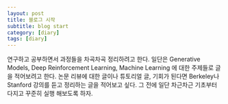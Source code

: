 ```yaml
---
layout: post
title: 블로그 시작
subtitle: blog start
category: [diary]
tags: [diary]
---
```

연구하고 공부하면서 과정들을 차곡차곡 정리하려고 한다. 일단은 Generative Models, Deep Reinforcement Learning, Machine Learning 에 대한 주제들로 글을 적어보려고 한다. 논문 리뷰에 대한 글이나 튜토리얼 글, 기회가 된다면 Berkeley나 Stanford 강의를 듣고 정리하는 글을 적어보고 싶다. 그 전에 일단 차근차근 기초부터 다지고 꾸준히 실행 해보도록 하자.
